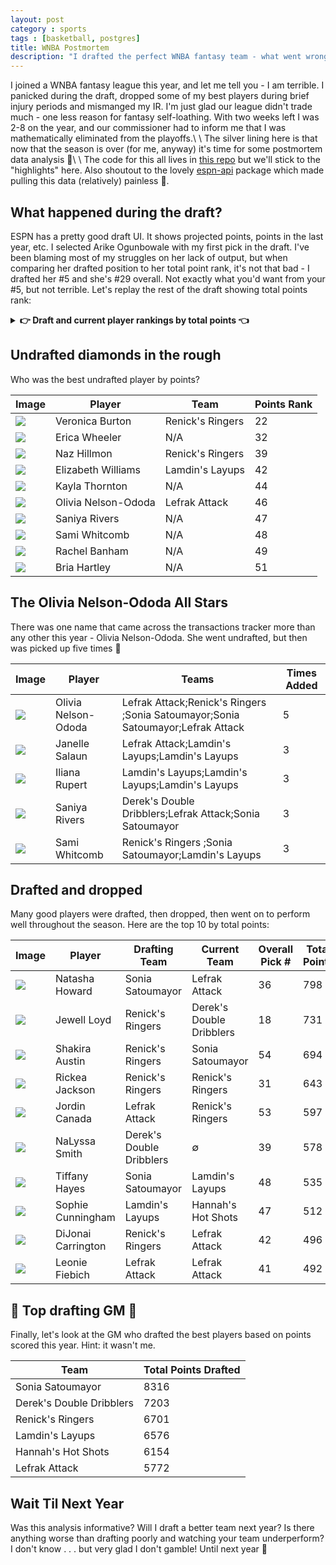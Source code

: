 ```yaml
---
layout: post
category : sports
tags : [basketball, postgres]
title: WNBA Postmortem
description: "I drafted the perfect WNBA fantasy team - what went wrong?"
---
```


I joined a WNBA fantasy league this year, and let me tell you - I am terrible. I panicked during the draft, dropped some of my best players during brief injury periods and mismanged my IR. I'm just glad our league didn't trade much - one less reason for fantasy self-loathing. With two weeks left I was 2-8 on the year, and our commissioner had to inform me that I was mathematically eliminated from the playoffs.\\
\\
The silver lining here is that now that the season is over (for me, anyway) it's time for some postmortem data analysis 🔎\\
\\
The code for this all lives in [this repo](https://github.com/mappingvermont/wnba-postmortem) but we'll stick to the "highlights" here. Also shoutout to the lovely [espn-api](https://github.com/cwendt94/espn-api/) package which made pulling this data (relatively) painless 🎉.

## What happened during the draft?

ESPN has a pretty good draft UI. It shows projected points, points in the last year, etc. I selected Arike Ogunbowale with my first pick in the draft. I've been blaming most of my struggles on her lack of output, but when comparing her drafted position to her total point rank, it's not that bad - I drafted her #5 and she's #29 overall. Not exactly what you'd want from your #5, but not terrible. Let's replay the rest of the draft showing total points rank:

<details markdown="1"><summary><strong> 👉 Draft and current player rankings by total points 👈 </strong></summary>

| Image | Player | Team | Overall Pick #  | Points Rank   | Emoji |
| ---------------------------------------------------------------------------------------------- | ------------------ | ------------------------ | -- | --- | - |
| ![](https://a.espncdn.com/combiner/i?img=/i/headshots/wnba/players/full/3149391.png&h=40&cb=1) | A'ja Wilson        | Sonia Satoumayor         | 1  | 1   | 🟰 |
| ![](https://a.espncdn.com/combiner/i?img=/i/headshots/wnba/players/full/4433403.png&h=40&cb=1) | Caitlin Clark      | Lamdin's Layups          | 2  | 66  | ⏬ |
| ![](https://a.espncdn.com/combiner/i?img=/i/headshots/wnba/players/full/3917450.png&h=40&cb=1) | Napheesa Collier   | Derek's Double Dribblers | 3  | 4   | 🟰 |
| ![](https://a.espncdn.com/combiner/i?img=/i/headshots/wnba/players/full/2998928.png&h=40&cb=1) | Breanna Stewart    | Hannah's Hot Shots       | 4  | 21  | 🔽 |
| ![](https://a.espncdn.com/combiner/i?img=/i/headshots/wnba/players/full/3904577.png&h=40&cb=1) | Arike Ogunbowale   | Lefrak Attack            | 5  | 29  | 🔽 |
| ![](https://a.espncdn.com/combiner/i?img=/i/headshots/wnba/players/full/4066533.png&h=40&cb=1) | Sabrina Ionescu    | Renick's Ringers         | 6  | 2   | 🟰 |
| ![](https://a.espncdn.com/combiner/i?img=/i/headshots/wnba/players/full/2566106.png&h=40&cb=1) | Dearica Hamby      | Renick's Ringers         | 7  | 5   | 🟰 |
| ![](https://a.espncdn.com/combiner/i?img=/i/headshots/wnba/players/full/4432831.png&h=40&cb=1) | Aliyah Boston      | Lefrak Attack            | 8  | 8   | 🟰 |
| ![](https://a.espncdn.com/combiner/i?img=/i/headshots/wnba/players/full/2529140.png&h=40&cb=1) | Alyssa Thomas      | Hannah's Hot Shots       | 9  | 11  | 🟰 |
| ![](https://a.espncdn.com/combiner/i?img=/i/headshots/wnba/players/full/1068.png&h=40&cb=1)    | Nneka Ogwumike     | Derek's Double Dribblers | 10 | 7   | 🟰 |
| ![](https://a.espncdn.com/combiner/i?img=/i/headshots/wnba/players/full/4433402.png&h=40&cb=1) | Angel Reese        | Lamdin's Layups          | 11 | 26  | 🟰 |
| ![](https://a.espncdn.com/combiner/i?img=/i/headshots/wnba/players/full/3065570.png&h=40&cb=1) | Kelsey Plum        | Sonia Satoumayor         | 12 | 3   | 🟰 |
| ![](https://a.espncdn.com/combiner/i?img=/i/headshots/wnba/players/full/4281929.png&h=40&cb=1) | Satou Sabally      | Sonia Satoumayor         | 13 | 20  | 🟰 |
| ![](https://a.espncdn.com/combiner/i?img=/i/headshots/wnba/players/full/2491205.png&h=40&cb=1) | Skylar Diggins     | Lamdin's Layups          | 14 | 13  | 🟰 |
| ![](https://a.espncdn.com/combiner/i?img=/i/headshots/wnba/players/full/4398674.png&h=40&cb=1) | Rhyne Howard       | Derek's Double Dribblers | 15 | 35  | 🔽 |
| ![](https://a.espncdn.com/combiner/i?img=/i/headshots/wnba/players/full/4433404.png&h=40&cb=1) | Cameron Brink      | Hannah's Hot Shots       | 16 | 134 | ⏬ |
| ![](https://a.espncdn.com/combiner/i?img=/i/headshots/wnba/players/full/2999101.png&h=40&cb=1) | Jonquel Jones      | Lefrak Attack            | 17 | 40  | 🔽 |
| ![](https://a.espncdn.com/combiner/i?img=/i/headshots/wnba/players/full/2987869.png&h=40&cb=1) | Jewell Loyd        | Renick's Ringers         | 18 | 34  | 🔽 |
| ![](https://a.espncdn.com/combiner/i?img=/i/headshots/wnba/players/full/869.png&h=40&cb=1)     | DeWanna Bonner     | Renick's Ringers         | 19 | 80  | ⏬ |
| ![](https://a.espncdn.com/combiner/i?img=/i/headshots/wnba/players/full/2998938.png&h=40&cb=1) | Kahleah Copper     | Lefrak Attack            | 20 | 82  | ⏬ |
| ![](https://a.espncdn.com/combiner/i?img=/i/headshots/wnba/players/full/4433730.png&h=40&cb=1) | Paige Bueckers     | Hannah's Hot Shots       | 21 | 16  | 🟰 |
| ![](https://a.espncdn.com/combiner/i?img=/i/headshots/wnba/players/full/3058895.png&h=40&cb=1) | Brionna Jones      | Derek's Double Dribblers | 22 | 17  | 🟰 |
| ![](https://a.espncdn.com/combiner/i?img=/i/headshots/wnba/players/full/3058901.png&h=40&cb=1) | Allisha Gray       | Lamdin's Layups          | 23 | 5   | 🔼 |
| ![](https://a.espncdn.com/combiner/i?img=/i/headshots/wnba/players/full/4065870.png&h=40&cb=1) | Jackie Young       | Sonia Satoumayor         | 24 | 9   | 🔼 |
| ![](https://a.espncdn.com/combiner/i?img=/i/headshots/wnba/players/full/4420318.png&h=40&cb=1) | Ezi Magbegor       | Sonia Satoumayor         | 25 | 30  | 🟰 |
| ![](https://a.espncdn.com/combiner/i?img=/i/headshots/wnba/players/full/3913881.png&h=40&cb=1) | Alanna Smith       | Lamdin's Layups          | 26 | 24  | 🟰 |
| ![](https://a.espncdn.com/combiner/i?img=/i/headshots/wnba/players/full/2987891.png&h=40&cb=1) | Courtney Williams  | Derek's Double Dribblers | 27 | 15  | 🟰 |
| ![](https://a.espncdn.com/combiner/i?img=/i/headshots/wnba/players/full/3904576.png&h=40&cb=1) | Marina Mabrey      | Hannah's Hot Shots       | 28 | 43  | 🟰 |
| ![](https://a.espncdn.com/combiner/i?img=/i/headshots/wnba/players/full/3142191.png&h=40&cb=1) | Kelsey Mitchell    | Lefrak Attack            | 29 | 12  | 🔼 |
| ![](https://a.espncdn.com/combiner/i?img=/i/headshots/wnba/players/full/2529137.png&h=40&cb=1) | Natasha Cloud      | Renick's Ringers         | 30 | 31  | 🟰 |
| ![](https://a.espncdn.com/combiner/i?img=/i/headshots/wnba/players/full/4433630.png&h=40&cb=1) | Rickea Jackson     | Renick's Ringers         | 31 | 41  | 🟰 |
| ![](https://a.espncdn.com/combiner/i?img=/i/headshots/wnba/players/full/2490553.png&h=40&cb=1) | Brittney Griner    | Lefrak Attack            | 32 | 54  | 🔽 |
| ![](https://a.espncdn.com/combiner/i?img=/i/headshots/wnba/players/full/2988756.png&h=40&cb=1) | Brittney Sykes     | Hannah's Hot Shots       | 33 | 28  | 🟰 |
| ![](https://a.espncdn.com/combiner/i?img=/i/headshots/wnba/players/full/3146151.png&h=40&cb=1) | Ariel Atkins       | Derek's Double Dribblers | 34 | 38  | 🟰 |
| ![](https://a.espncdn.com/combiner/i?img=/i/headshots/wnba/players/full/2529122.png&h=40&cb=1) | Chelsea Gray       | Lamdin's Layups          | 35 | 19  | 🔼 |
| ![](https://a.espncdn.com/combiner/i?img=/i/headshots/wnba/players/full/2529130.png&h=40&cb=1) | Natasha Howard     | Sonia Satoumayor         | 36 | 27  | 🟰 |
| ![](https://a.espncdn.com/combiner/i?img=/i/headshots/wnba/players/full/4433524.png&h=40&cb=1) | Sonia Citron       | Sonia Satoumayor         | 37 | 18  | 🔼 |
| ![](https://a.espncdn.com/combiner/i?img=/i/headshots/wnba/players/full/2529205.png&h=40&cb=1) | Kayla McBride      | Lamdin's Layups          | 38 | 36  | 🟰 |
| ![](https://a.espncdn.com/combiner/i?img=/i/headshots/wnba/players/full/4398776.png&h=40&cb=1) | NaLyssa Smith      | Derek's Double Dribblers | 39 | 50  | 🟰 |
| ![](https://a.espncdn.com/combiner/i?img=/i/headshots/wnba/players/full/3913903.png&h=40&cb=1) | Teaira McCowan     | Hannah's Hot Shots       | 40 | 116 | ⏬ |
| ![](https://a.espncdn.com/combiner/i?img=/i/headshots/wnba/players/full/4683006.png&h=40&cb=1) | Leonie Fiebich     | Lefrak Attack            | 41 | 60  | 🔽 |
| ![](https://a.espncdn.com/combiner/i?img=/i/headshots/wnba/players/full/4066548.png&h=40&cb=1) | DiJonai Carrington | Renick's Ringers         | 42 | 59  | 🔽 |
| ![](https://a.espncdn.com/combiner/i?img=/i/headshots/wnba/players/full/4433405.png&h=40&cb=1) | Kamilla Cardoso    | Renick's Ringers         | 43 | 33  | 🟰 |
| ![](https://a.espncdn.com/combiner/i?img=/i/headshots/wnba/players/full/4433408.png&h=40&cb=1) | Aaliyah Edwards    | Lefrak Attack            | 44 | 107 | ⏬ |
| ![](https://a.espncdn.com/combiner/i?img=/i/headshots/wnba/players/full/918.png&h=40&cb=1)     | Tina Charles       | Hannah's Hot Shots       | 45 | 23  | 🔼 |
| ![](https://a.espncdn.com/combiner/i?img=/i/headshots/wnba/players/full/3142328.png&h=40&cb=1) | Gabby Williams     | Derek's Double Dribblers | 46 | 14  | 🔼 |
| ![](https://a.espncdn.com/combiner/i?img=/i/headshots/wnba/players/full/3907781.png&h=40&cb=1) | Sophie Cunningham  | Lamdin's Layups          | 47 | 57  | 🟰 |
| ![](https://a.espncdn.com/combiner/i?img=/i/headshots/wnba/players/full/1054.png&h=40&cb=1)    | Tiffany Hayes      | Sonia Satoumayor         | 48 | 55  | 🟰 |
| ![](https://a.espncdn.com/combiner/i?img=/i/headshots/wnba/players/full/3142010.png&h=40&cb=1) | Azura Stevens      | Sonia Satoumayor         | 49 | 10  | 🔼 |
| ![](https://a.espncdn.com/combiner/i?img=/i/headshots/wnba/players/full/2529183.png&h=40&cb=1) | Stefanie Dolson    | Lamdin's Layups          | 50 | 95  | 🔽 |
| ![](https://a.espncdn.com/combiner/i?img=/i/headshots/wnba/players/full/2566110.png&h=40&cb=1) | Julie Vanloo       | Derek's Double Dribblers | 51 | 115 | ⏬ |
| ![](https://a.espncdn.com/combiner/i?img=/i/headshots/wnba/players/full/4898384.png&h=40&cb=1) | Kiki Iriafen       | Hannah's Hot Shots       | 52 | 25  | 🔼 |
| ![](https://a.espncdn.com/combiner/i?img=/i/headshots/wnba/players/full/3142250.png&h=40&cb=1) | Jordin Canada      | Lefrak Attack            | 53 | 45  | 🟰 |
| ![](https://a.espncdn.com/combiner/i?img=/i/headshots/wnba/players/full/4398911.png&h=40&cb=1) | Shakira Austin     | Renick's Ringers         | 54 | 37  | 🔼 |

</details>


## Undrafted diamonds in the rough

Who was the best undrafted player by points?

| Image | Player | Team | Points Rank |
| ---------------------------------------------------------------------------------------------- | ------------------- | ----------------- | -- |
| ![](https://a.espncdn.com/combiner/i?img=/i/headshots/wnba/players/full/4398935.png&h=40&cb=1) | Veronica Burton     | Renick's Ringers  | 22 |
| ![](https://a.espncdn.com/combiner/i?img=/i/headshots/wnba/players/full/2491214.png&h=40&cb=1) | Erica Wheeler       | N/A               | 32 |
| ![](https://a.espncdn.com/combiner/i?img=/i/headshots/wnba/players/full/4398915.png&h=40&cb=1) | Naz Hillmon         | Renick's Ringers  | 39 |
| ![](https://a.espncdn.com/combiner/i?img=/i/headshots/wnba/players/full/2566081.png&h=40&cb=1) | Elizabeth Williams  | Lamdin's Layups   | 42 |
| ![](https://a.espncdn.com/combiner/i?img=/i/headshots/wnba/players/full/2529622.png&h=40&cb=1) | Kayla Thornton      | N/A               | 44 |
| ![](https://a.espncdn.com/combiner/i?img=/i/headshots/wnba/players/full/4398966.png&h=40&cb=1) | Olivia Nelson-Ododa | Lefrak Attack     | 46 |
| ![](https://a.espncdn.com/combiner/i?img=/i/headshots/wnba/players/full/4433514.png&h=40&cb=1) | Saniya Rivers       | N/A               | 47 |
| ![](https://a.espncdn.com/combiner/i?img=/i/headshots/wnba/players/full/887.png&h=40&cb=1)     | Sami Whitcomb       | N/A               | 48 |
| ![](https://a.espncdn.com/combiner/i?img=/i/headshots/wnba/players/full/2566186.png&h=40&cb=1) | Rachel Banham       | N/A               | 49 |
| ![](https://a.espncdn.com/combiner/i?img=/i/headshots/wnba/players/full/2529185.png&h=40&cb=1) | Bria Hartley        | N/A               | 51 |

## The Olivia Nelson-Ododa All Stars

There was one name that came across the transactions tracker more than any other this year - Olivia Nelson-Ododa. She went undrafted, but then was picked up five times 🥂

| Image | Player | Teams | Times Added |
| ---------------------------------------------------------------------------------------------- | ------------------- | ------------------------------------------------------------------------------- | - |
| ![](https://a.espncdn.com/combiner/i?img=/i/headshots/wnba/players/full/4398966.png&h=40&cb=1) | Olivia Nelson-Ododa | Lefrak Attack;Renick's Ringers ;Sonia Satoumayor;Sonia Satoumayor;Lefrak Attack | 5 |
| ![](https://a.espncdn.com/combiner/i?img=/i/headshots/wnba/players/full/4790264.png&h=40&cb=1) | Janelle Salaun      | Lefrak Attack;Lamdin's Layups;Lamdin's Layups                                   | 3 |
| ![](https://a.espncdn.com/combiner/i?img=/i/headshots/wnba/players/full/4790263.png&h=40&cb=1) | Iliana Rupert       | Lamdin's Layups;Lamdin's Layups;Lamdin's Layups                                 | 3 |
| ![](https://a.espncdn.com/combiner/i?img=/i/headshots/wnba/players/full/4433514.png&h=40&cb=1) | Saniya Rivers       | Derek's Double Dribblers;Lefrak Attack;Sonia Satoumayor                         | 3 |
| ![](https://a.espncdn.com/combiner/i?img=/i/headshots/wnba/players/full/887.png&h=40&cb=1)     | Sami Whitcomb       | Renick's Ringers ;Sonia Satoumayor;Lamdin's Layups                              | 3 |

## Drafted and dropped

Many good players were drafted, then dropped, then went on to perform well throughout the season. Here are the top 10 by total points:

| Image | Player | Drafting Team | Current Team | Overall Pick # | Total Points |
| ---------------------------------------------------------------------------------------------- | ------------------ | ------------------------ | ------------------------ | -- | --- |
| ![](https://a.espncdn.com/combiner/i?img=/i/headshots/wnba/players/full/2529130.png&h=40&cb=1) | Natasha Howard     | Sonia Satoumayor         | Lefrak Attack            | 36 | 798 |
| ![](https://a.espncdn.com/combiner/i?img=/i/headshots/wnba/players/full/2987869.png&h=40&cb=1) | Jewell Loyd        | Renick's Ringers         | Derek's Double Dribblers | 18 | 731 |
| ![](https://a.espncdn.com/combiner/i?img=/i/headshots/wnba/players/full/4398911.png&h=40&cb=1) | Shakira Austin     | Renick's Ringers         | Sonia Satoumayor         | 54 | 694 |
| ![](https://a.espncdn.com/combiner/i?img=/i/headshots/wnba/players/full/4433630.png&h=40&cb=1) | Rickea Jackson     | Renick's Ringers         | Renick's Ringers         | 31 | 643 |
| ![](https://a.espncdn.com/combiner/i?img=/i/headshots/wnba/players/full/3142250.png&h=40&cb=1) | Jordin Canada      | Lefrak Attack            | Renick's Ringers         | 53 | 597 |
| ![](https://a.espncdn.com/combiner/i?img=/i/headshots/wnba/players/full/4398776.png&h=40&cb=1) | NaLyssa Smith      | Derek's Double Dribblers | ∅                        | 39 | 578 |
| ![](https://a.espncdn.com/combiner/i?img=/i/headshots/wnba/players/full/1054.png&h=40&cb=1)    | Tiffany Hayes      | Sonia Satoumayor         | Lamdin's Layups          | 48 | 535 |
| ![](https://a.espncdn.com/combiner/i?img=/i/headshots/wnba/players/full/3907781.png&h=40&cb=1) | Sophie Cunningham  | Lamdin's Layups          | Hannah's Hot Shots       | 47 | 512 |
| ![](https://a.espncdn.com/combiner/i?img=/i/headshots/wnba/players/full/4066548.png&h=40&cb=1) | DiJonai Carrington | Renick's Ringers         | Lefrak Attack            | 42 | 496 |
| ![](https://a.espncdn.com/combiner/i?img=/i/headshots/wnba/players/full/4683006.png&h=40&cb=1) | Leonie Fiebich     | Lefrak Attack            | Lefrak Attack            | 41 | 492 |

## 👑 Top drafting GM 👑

Finally, let's look at the GM who drafted the best players based on points scored this year. Hint: it wasn't me.

| Team | Total Points Drafted |
| ------------------------ | ---- |
| Sonia Satoumayor         | 8316 |
| Derek's Double Dribblers | 7203 |
| Renick's Ringers         | 6701 |
| Lamdin's Layups          | 6576 |
| Hannah's Hot Shots       | 6154 |
| Lefrak Attack            | 5772 |

## Wait Til Next Year

Was this analysis informative? Will I draft a better team next year? Is there anything worse than drafting poorly and watching your team underperform? I don't know . . . but very glad I don't gamble! Until next year 🫡
